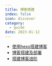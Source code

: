 ```yaml
---
title: 博客搭建 
index: false
icon: discover
category:
  - guide
date: 2023-01-12
---
```



- [使用hexo搭建博客](使用hexo搭建博客.md)
- [博客搭建及部署](博客搭建及部署.md)
- [搭建博客进阶](搭建博客进阶.md)
